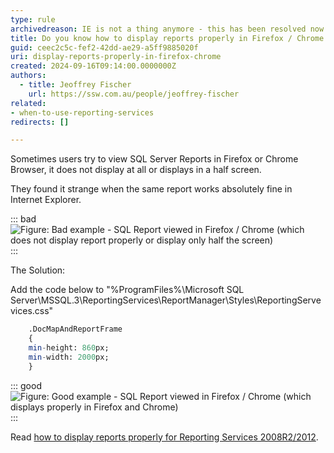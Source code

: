 ```yaml
---
type: rule
archivedreason: IE is not a thing anymore - this has been resolved now in current browsers
title: Do you know how to display reports properly in Firefox / Chrome (Reporting Services 2005/2008)?
guid: ceec2c5c-fef2-42dd-ae29-a5ff9885020f
uri: display-reports-properly-in-firefox-chrome
created: 2024-09-16T09:14:00.0000000Z
authors: 
  - title: Jeoffrey Fischer
    url: https://ssw.com.au/people/jeoffrey-fischer
related:
- when-to-use-reporting-services
redirects: []

---
```


Sometimes users try to view SQL Server Reports in Firefox or Chrome Browser, it does not display at all or displays in a half screen.

<!--endintro-->

They found it strange when the same report works absolutely fine in Internet Explorer.

::: bad  
![Figure: Bad example - SQL Report viewed in Firefox / Chrome (which does not display report properly or display only half the screen)](BadImageInFirefox.jpg)  
:::

The Solution:

Add the code below to "%ProgramFiles%\Microsoft SQL Server\MSSQL.3\ReportingServices\ReportManager\Styles\ReportingServevices.css"

```sql
	.DocMapAndReportFrame
	{
	min-height: 860px;
	min-width: 2000px;
	}
```

::: good  
![Figure: Good example - SQL Report viewed in Firefox / Chrome (which displays properly in Firefox and Chrome)](GoodImageInFirefox.jpg) 
:::

Read [how to display reports properly for Reporting Services 2008R2/2012](https://www.ssw.com.au/ssw/Standards/Rules/RulesToBetterSQLReportingServices.aspx#FirefoxChromeReportDisplay20082012).
